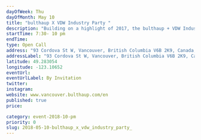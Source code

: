 ```yaml
---
dayOfWeek: Thu
dayOfMonth: May 10
title: "bulthaup X VDW Industry Party "
description: "Building on a highlight of 2017, the bulthaup + VDW Industry Party is back. A lively social evening of intersecting design disciplines, immersed in exemplary works from our very community:<br> <br> * Hosted at the extraordinary bulthaup Showroom<br> <br> * Cocktails born of art and science, by Odd Society Spirits<br> <br> * Delectable snacks by underground dinner and entertainment duo Rabbit’s Foot Supper Club<br> <br> * Custom ceramics by local rising star Janaki Larsen<br> <br> Step out to greet old friends and meet some new ones to talk shop, share stories, and simply enjoy spending time with other talented designers.<br> "
startTime: 7:30- 10 pm
endTime: 
type: Open Call
address: "93 Cordova St W, Vancouver, British Columbia V6B 2K9, Canada, Vancouver, BC, Canada"
addressLabel: "93 Cordova St W, Vancouver, British Columbia V6B 2K9, Canada"
latitude: 49.283054
longitude: -123.10652
eventUrl: 
eventUrlLabel: By Invitation
twitter: 
instagram: 
website: www.vancouver.bulthaup.com/en
published: true
price: 

category: event-2018-10-pm
priority: 0
slug: 2018-05-10-bulthaup_x_vdw_industry_party_
---
```

